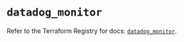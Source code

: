 # `datadog_monitor`

Refer to the Terraform Registry for docs: [`datadog_monitor`](https://registry.terraform.io/providers/datadog/datadog/3.38.0/docs/resources/monitor).
